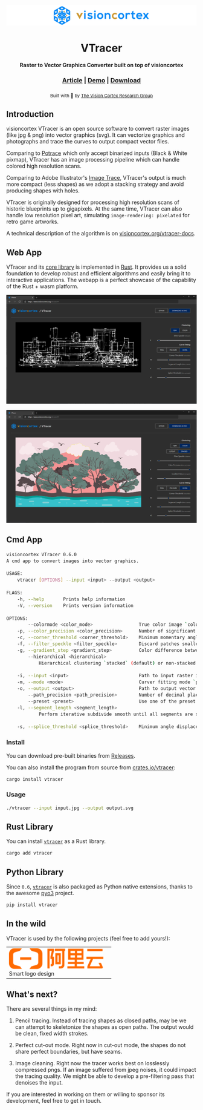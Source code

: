 <div align="center">

  <img src="docs/images/visioncortex-banner.png">
  <h1>VTracer</h1>

  <p>
    <strong>Raster to Vector Graphics Converter built on top of visioncortex</strong>
  </p>

  <h3>
    <a href="https://www.visioncortex.org/vtracer-docs">Article</a>
    <span> | </span>
    <a href="https://www.visioncortex.org/vtracer/">Demo</a>
    <span> | </span>
    <a href="https://github.com/visioncortex/vtracer/releases/latest">Download</a>
  </h3>

  <sub>Built with 🦀 by <a href="https://www.visioncortex.org/">The Vision Cortex Research Group</a></sub>
</div>

## Introduction

visioncortex VTracer is an open source software to convert raster images (like jpg & png) into vector graphics (svg). It can vectorize graphics and photographs and trace the curves to output compact vector files.

Comparing to [Potrace](http://potrace.sourceforge.net/) which only accept binarized inputs (Black & White pixmap), VTracer has an image processing pipeline which can handle colored high resolution scans.

Comparing to Adobe Illustrator's [Image Trace](https://helpx.adobe.com/illustrator/using/image-trace.html), VTracer's output is much more compact (less shapes) as we adopt a stacking strategy and avoid producing shapes with holes.

VTracer is originally designed for processing high resolution scans of historic blueprints up to gigapixels. At the same time, VTracer can also handle low resolution pixel art, simulating `image-rendering: pixelated` for retro game artworks.

A technical description of the algorithm is on [visioncortex.org/vtracer-docs](https://www.visioncortex.org/vtracer-docs).

## Web App

VTracer and its [core library](//github.com/visioncortex/visioncortex) is implemented in [Rust](//www.rust-lang.org/). It provides us a solid foundation to develop robust and efficient algorithms and easily bring it to interactive applications. The webapp is a perfect showcase of the capability of the Rust + wasm platform.

![screenshot](docs/images/screenshot-01.png)

![screenshot](docs/images/screenshot-02.png)

## Cmd App

```sh
visioncortex VTracer 0.6.0
A cmd app to convert images into vector graphics.

USAGE:
    vtracer [OPTIONS] --input <input> --output <output>

FLAGS:
    -h, --help       Prints help information
    -V, --version    Prints version information

OPTIONS:
        --colormode <color_mode>                 True color image `color` (default) or Binary image `bw`
    -p, --color_precision <color_precision>      Number of significant bits to use in an RGB channel
    -c, --corner_threshold <corner_threshold>    Minimum momentary angle (degree) to be considered a corner
    -f, --filter_speckle <filter_speckle>        Discard patches smaller than X px in size
    -g, --gradient_step <gradient_step>          Color difference between gradient layers
        --hierarchical <hierarchical>
            Hierarchical clustering `stacked` (default) or non-stacked `cutout`. Only applies to color mode.

    -i, --input <input>                          Path to input raster image
    -m, --mode <mode>                            Curver fitting mode `pixel`, `polygon`, `spline`
    -o, --output <output>                        Path to output vector graphics
        --path_precision <path_precision>        Number of decimal places to use in path string
        --preset <preset>                        Use one of the preset configs `bw`, `poster`, `photo`
    -l, --segment_length <segment_length>
            Perform iterative subdivide smooth until all segments are shorter than this length

    -s, --splice_threshold <splice_threshold>    Minimum angle displacement (degree) to splice a spline
```

### Install

You can download pre-built binaries from [Releases](https://github.com/visioncortex/vtracer/releases).

You can also install the program from source from [crates.io/vtracer](https://crates.io/crates/vtracer):

```sh
cargo install vtracer
```

### Usage

```sh
./vtracer --input input.jpg --output output.svg
```

## Rust Library

You can install [`vtracer`](https://crates.io/crates/vtracer) as a Rust library.

```sh
cargo add vtracer
```

## Python Library

Since `0.6`, [`vtracer`](https://pypi.org/project/vtracer/) is also packaged as Python native extensions, thanks to the awesome [pyo3](https://github.com/PyO3/pyo3) project.

```sh
pip install vtracer
```

## In the wild

VTracer is used by the following projects (feel free to add yours!):

<table>
  <tbody>
    <tr>
      <td><a href="https://logo.aliyun.com/logo#/name"><img src="docs/images/aliyun-logo.png" width="250"/></a>
      <br>Smart logo design
      </td>
      <td></td>
    </tr>
  </tbody>
</table>

## What's next?

There are several things in my mind:

1. Pencil tracing. Instead of tracing shapes as closed paths, may be we can attempt to skeletonize the shapes as open paths. The output would be clean, fixed width strokes.

2. Perfect cut-out mode. Right now in cut-out mode, the shapes do not share perfect boundaries, but have seams.

3. Image cleaning. Right now the tracer works best on losslessly compressed pngs. If an image suffered from jpeg noises, it could impact the tracing quality. We might be able to develop a pre-filtering pass that denoises the input.

If you are interested in working on them or willing to sponsor its development, feel free to get in touch.